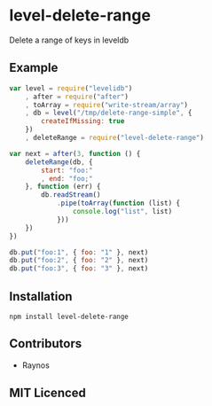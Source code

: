 # level-delete-range

Delete a range of keys in leveldb

## Example

```js
var level = require("levelidb")
    , after = require("after")
    , toArray = require("write-stream/array")
    , db = level("/tmp/delete-range-simple", {
        createIfMissing: true
    })
    , deleteRange = require("level-delete-range")

var next = after(3, function () {
    deleteRange(db, {
        start: "foo:"
        , end: "foo;"
    }, function (err) {
        db.readStream()
            .pipe(toArray(function (list) {
                console.log("list", list)
            }))
    })
})

db.put("foo:1", { foo: "1" }, next)
db.put("foo:2", { foo: "2" }, next)
db.put("foo:3", { foo: "3" }, next)
```

## Installation

`npm install level-delete-range`

## Contributors

 - Raynos

## MIT Licenced
